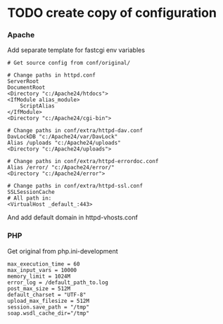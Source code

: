 # TODO create copy of configuration
### Apache

Add separate template for fastcgi env variables

```text
# Get source config from conf/original/

# Change paths in httpd.conf
ServerRoot
DocumentRoot
<Directory "c:/Apache24/htdocs">
<IfModule alias_module>
    ScriptAlias
</IfModule>
<Directory "c:/Apache24/cgi-bin">

# Change paths in conf/extra/httpd-dav.conf
DavLockDB "c:/Apache24/var/DavLock"
Alias /uploads "c:/Apache24/uploads"
<Directory "c:/Apache24/uploads">

# Change paths in conf/extra/httpd-errordoc.conf
Alias /error/ "c:/Apache24/error/"
<Directory "c:/Apache24/error">

# Change paths in conf/extra/httpd-ssl.conf
SSLSessionCache
# All path in:
<VirtualHost _default_:443>
```
And add default domain in httpd-vhosts.conf
### PHP
Get original from php.ini-development
```text
max_execution_time = 60
max_input_vars = 10000
memory_limit = 1024M
error_log = /default_path_to.log
post_max_size = 512M
default_charset = "UTF-8"
upload_max_filesize = 512M
session.save_path = "/tmp"
soap.wsdl_cache_dir="/tmp"
```